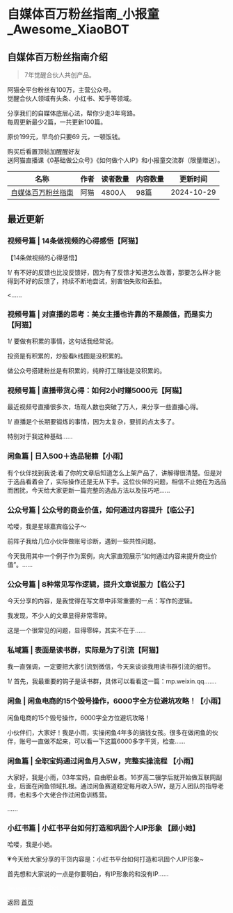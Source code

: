 # 自媒体百万粉丝指南_小报童_Awesome_XiaoBOT

## 自媒体百万粉丝指南介绍
> 7年觉醒合伙人共创产品。    
    
阿猫全平台粉丝有100万，主营公众号。    
觉醒合伙人领域有头条、小红书、知乎等领域。    
    
分享我们的自媒体底层心法，帮你少走3年弯路。    
每周更新最少2篇，一共更新100篇。    
    
原价199元，早鸟价只要69 元，一顿饭钱。    
    
购买后看置顶帖加醒醒好友    
送阿猫直播课《0基础做公众号》《如何做个人IP》和小报童交流群（限量赠送）。  
  


|名称|作者|读者数量|内容数量|更新时间|
|---|---|---|---|---|
|[自媒体百万粉丝指南](https://xiaobot.net/p/juexing01?refer=9c3f1c95-a052-465a-9902-f6d75080262a)|阿猫|4800人|98篇|2024-10-29|

## 最近更新
### 视频号篇 | 14条做视频的心得感悟【阿猫】

【14条做视频的心得感悟】

1/ 有不好的反馈也比没反馈好，因为有了反馈才知道怎么改善，那要怎么样才能得到不好的反馈了，持续不断地尝试，别害怕失败和丢脸。

<......

### 视频号篇 | 对直播的思考：美女主播也许靠的不是颜值，而是实力【阿猫】

1/ 要做有积累的事情，这句话我经常说。

投资是有积累的，炒股看k线图是没积累的。

做公众号搭建粉丝是有积累的，纯粹打工赚钱是没积累的。

### 视频号篇 | 直播带货心得：如何2小时赚5000元【阿猫】

最近视频号直播很多次，场观人数也突破了万人，来分享一些直播心得。

1/ 直播是个长期要锻炼的事情，因为太复杂，要抓的点太多了。

特别对于我这种基础......

### 闲鱼篇 | 日入500＋选品秘籍【小雨】

有个伙伴找到我说:看了你的文章后知道怎么上架产品了，讲解得很清楚。但是对于选品看着会了，实际操作还是无从下手。这位伙伴的问题，相信不止她在为选品而困扰，今天给大家更新一篇完整的选品方法以及技巧吧......

### 公众号篇 | 公众号的商业价值，如何通过内容提升【临公子】

哈喽，我是星球嘉宾临公子～

前阵子我给几位小伙伴做账号诊断，遇到一些共性问题。

今天我用其中一个例子作为案例，向大家直观展示“如何通过内容来提升商业价值”。......

### 公众号篇 | 8种常见写作逻辑，提升文章说服力【临公子】

今天分享的内容，是我觉得在写文章中非常重要的一点：写作的逻辑。

我发现，不少人的文章显得非常零碎。

这是一个很常见的问题，显得零碎，其实不在于......

### 私域篇 | 表面是读书群，实际是为了引流【阿猫】

我一直强调，一定要把大家引流到微信，今天来谈谈我用读书群引流的细节。

1/ 首先，我最重要的钩子是读书群，具体可以看看这一篇：mp.weixin.qq.......

### 闲鱼 | 闲鱼电商的15个毁号操作，6000字全方位避坑攻略！【小雨】

闲鱼电商的15个毁号操作，6000字全方位避坑攻略！

小伙伴们，大家好！我是小雨，实操闲鱼4年多的搞钱女孩。很多在做闲鱼的伙伴，账号一直做不起来，可以看一下这篇6000多字干货，检查......

### 闲鱼篇 | 全职宝妈通过闲鱼月入5W，完整实操流程 【小雨】

大家好，我是小雨，03年宝妈，自由职业者。16岁高二辍学后就开始做互联网副业，后面在闲鱼领域扎根。通过闲鱼赛道稳定每月收入5W，是万人团队的指导老师，也和多个大佬合作过闲鱼训练营。

......

### 小红书篇 | 小红书平台如何打造和巩固个人IP形象 【顾小她】

哈喽，我是小她。

💗今天给大家分享的干货内容是：小红书平台如何打造和巩固个人IP形象~

首先想和大家说的一点是你要明白，有IP形象的和没有IP......


<a href="https://github.com/Reno9527/awesome-xiaobot" style="color: white; text-decoration: none;">awesome-xiaobot</a>

返回 [首页](../README.md)
